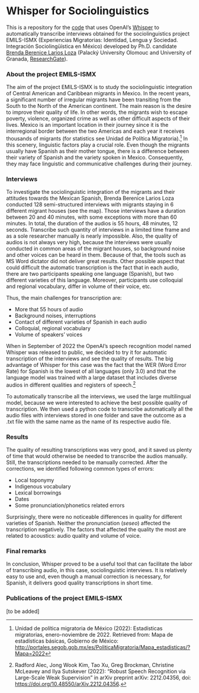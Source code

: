 # Whisper for Sociolinguistics

This is a repository for the [code](/Whisper.py) that uses OpenAI’s [Whisper](https://github.com/openai/whisper) to automatically transcribe interviews obtained for the sociolinguistics project EMILS-ISMX (Experiencias Migratorias: Identidad, Lengua y Sociedad. Integración Sociolingüística en México) developed by Ph.D. candidate [Brenda Berenice Larios Loza](https://upol.academia.edu/BrendaBereniceLariosLoza) (Palacký University Olomouc and University of Granada, [ResearchGate](https://www.researchgate.net/profile/Brenda-Larios-Loza)).

### About the project EMILS-ISMX

The aim of the project EMILS-ISMX is to study the sociolinguistic integration of Central American and Caribbean migrants in Mexico. In the recent years, a significant number of irregular migrants have been transiting from the South to the North of the American continent. The main reason is the desire to improve their quality of life. In other words, the migrants wish to escape poverty, violence, organized crime as well as other difficult aspects of their lives. Mexico is an important location in their journey since it is the interregional border between the two Americas and each year it receives thousands of migrants (for statistics see Unidad de Política Migratoria).[^1] In this scenery, linguistic factors play a crucial role. Even though the migrants usually have Spanish as their mother tongue, there is a difference between their variety of Spanish and the variety spoken in Mexico. Consequently, they may face linguistic and communicative challenges during their journey.

### Interviews

To investigate the sociolinguistic integration of the migrants and their attitudes towards the Mexican Spanish, Brenda Berenice Larios Loza conducted 128 semi-structured interviews with migrants staying in 6 different migrant houses (see the map). Those interviews have a duration between 20 and 40 minutes, with some exceptions with more than 60 minutes. In total, the duration of the audios is 55 hours, 48 minutes, 12 seconds. Transcribe such quantity of interviews in a limited time frame and as a sole researcher manually is nearly impossible. Also, the quality of audios is not always very high, because the interviews were usually conducted in common areas of the migrant houses, so background noise and other voices can be heard in them. Because of that, the tools such as MS Word dictator did not deliver great results. Other possible aspect that could difficult the automatic transcription is the fact that in each audio, there are two participants speaking one language (Spanish), but two different varieties of this language. Moreover, participants use colloquial and regional vocabulary, differ in volume of their voice, etc.

Thus, the main challenges for transcription are:

-	More that 55 hours of audio
-	Background noises, interruptions
-	Contact of different varieties of Spanish in each audio
-	Colloquial, regional vocabulary
-	Volume of speakers’ voices

When in September of 2022 the OpenAI’s speech recognition model named Whisper was released to public, we decided to try it for automatic transcription of the interviews and see the quality of results. The big advantage of Whisper for this case was the fact that the WER (Word Error Rate) for Spanish is the lowest of all languages (only 3.0) and that the language model was trained with a large dataset that includes diverse audios in different qualities and registers of speech.[^2]

To automatically transcribe all the interviews, we used the large multilingual model, because we were interested to achieve the best possible quality of transcription. We then used a python code to transcribe automatically all the audio files with interviews stored in one folder and save the outcome as a .txt file with the same name as the name of its respective audio file.

### Results

The quality of resulting transcriptions was very good, and it saved us plenty of time that would otherwise be needed to transcribe the audios manually. Still, the transcriptions needed to be manually corrected. After the corrections, we identified following common types of errors:

-	Local toponymy
-	Indigenous vocabulary
-	Lexical borrowings
-	Dates
-	Some pronunciation/phonetics related errors

Surprisingly, there were no noticeable differences in quality for different varieties of Spanish. Neither the pronunciation (*seseo*) affected the transcription negatively. The factors that affected the quality the most are related to acoustics: audio quality and volume of voice.

### Final remarks

In conclusion, Whisper proved to be a useful tool that can facilitate the labor of transcribing audio, in this case, sociolinguistic interviews. It is relatively easy to use and, even though a manual correction is necessary, for Spanish, it delivers good quality transcriptions in short time.

### Publications of the project EMILS-ISMX

[to be added]


[^1]: Unidad de política migratoria de México (2022): Estadísticas migratorias, enero-noviembre
de 2022. Retrieved from: Mapa de estadísticas básicas, Gobierno de México:
http://portales.segob.gob.mx/es/PoliticaMigratoria/Mapa_estadisticas/?Mapa=2022

[^2]: Radford Alec, Jong Wook Kim, Tao Xu, Greg Brockman, Christine McLeavey and Ilya Sutskever (2022): “Robust Speech Recognition via Large-Scale Weak Supervision” in arXiv preprint arXiv: 2212.04356, doi: https://doi.org/10.48550/arXiv.2212.04356.
